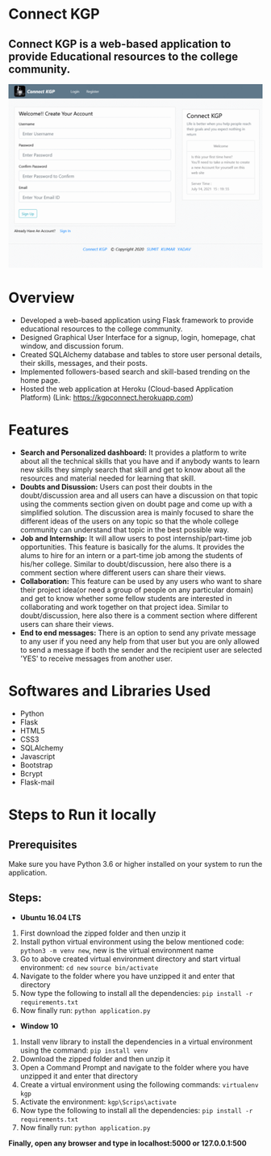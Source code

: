 # Connect KGP
## Connect KGP is a web-based application to provide Educational resources to the college community.

![**Slideshow**](/Slideshow.gif)

# Overview
 - Developed a web-based application using Flask framework to provide educational resources to the college community.
 - Designed Graphical User Interface for a signup, login, homepage, chat window, and discussion forum.
 - Created SQLAlchemy database and tables to store user personal details, their skills, messages, and their posts.
 - Implemented followers-based search and skill-based trending on the home page.
 - Hosted the web application at Heroku (Cloud-based Application Platform) (Link: https://kgpconnect.herokuapp.com)

# Features 
 - **Search and Personalized dashboard:** It provides a platform to write about all the technical skills that you have and if anybody wants to learn new skills they simply search that skill and get to know about all the resources and material needed for learning that skill.  
 - **Doubts and Disussion:** Users can post their doubts in the doubt/discussion area and all users can have a discussion on that topic using the comments section given on doubt page and come up with a simplified solution. The discussion area is mainly focused to share the different ideas of the users on any topic so that the whole college community can understand that topic in the best possible way. 
 - **Job and Internship:** It will allow users to post internship/part-time job opportunities. This feature is basically for the alums. It provides the alums to hire for an intern or a part-time job among the students of his/her college. Similar to doubt/discussion, here also there is a comment section where different users can share their views.
 - **Collaboration:** This feature can be used by any users who want to share their project idea(or need a group of people on any particular domain) and get to know whether some fellow students are interested in collaborating and work together on that project idea. Similar to doubt/discussion, here also there is a comment section where different users can share their views.
 - **End to end messages:** There is an option to send any private message to any user if you need any help from that user but you are only allowed to send a message if both the sender and the recipient user are selected 'YES' to receive messages from another user.

# Softwares and Libraries Used
 - Python 
 - Flask  
 - HTML5 
 - CSS3 
 - SQLAlchemy 
 - Javascript
 - Bootstrap
 - Bcrypt
 - Flask-mail

# Steps to Run it locally

## Prerequisites
Make sure you have Python 3.6 or higher installed on your system to run the application. 

## Steps:

- **Ubuntu 16.04 LTS**
1.  First download the zipped folder and then unzip it
2.  Install python virtual environment using the below mentioned code: `python3 -m venv new`, new is the virtual environment name
3.  Go to above created virtual environment directory and start virtual environment:  `cd new`  `source bin/activate`
4.  Navigate to the folder where you have unzipped it and enter that directory
5.  Now type the following to install all the dependencies: `pip install -r requirements.txt` 
6.  Now finally run: `python application.py`

- **Window 10**
1.  Install venv library to install the dependencies in a virtual environment using the command:   `pip install venv`
2.  Download the zipped folder and then unzip it
3.  Open a Command Prompt and navigate to the folder where you have unzipped it and enter that directory
4.  Create a virtual environment using the following commands:   `virtualenv  kgp`
5.  Activate the environment:   `kgp\Scrips\activate`
6.  Now type the following to install all the dependencies:  `pip install -r requirements.txt` 
7.  Now finally run:  `python application.py`


**Finally, open any browser and type in localhost:5000 or 127.0.0.1:500**
